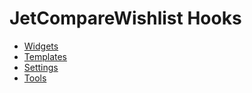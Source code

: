 # JetCompareWishlist Hooks

* <a href="/18-jet-compare-wishlist/01-hooks/01-widgets">Widgets</a>
* <a href="/18-jet-compare-wishlist/01-hooks/02-templates">Templates</a>
* <a href="/18-jet-compare-wishlist/01-hooks/03-settings">Settings</a>
* <a href="/18-jet-compare-wishlist/01-hooks/04-tools">Tools</a>
